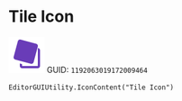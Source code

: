 # Tile Icon
![](/img/Tile%20Icon.png)
GUID: `1192063019172009464`
```
EditorGUIUtility.IconContent("Tile Icon")
```
